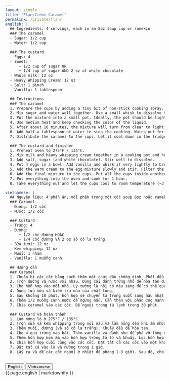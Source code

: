 ```yaml
---
layout: single
title: "Flan/Crème Caramel"
permalink: /private/flan/
english: |
  ## Ingredients: 4 servings, each in an 8oz soup cup or ramekin
  ### The caramel
  - Sugar: 1/2 cup
  - Water: 1/2 cup

  ### The custard
  - Eggs: 4
  - Sweet: 
      + 1/2 cup of sugar OR
      + 1/4 cup of sugar AND 2 oz of white chocolate
  - Whole milk: 12 oz
  - Heavy Whipping Cream: 12 oz
  - Salt: 1 pinch
  - Vanilla: 1 tablespoon

  ## Instructions
  ### The caramel
  1. Prepare the cups by adding a tiny bit of non-stick cooking spray. Spread it evenly around the inside.
  2. Mix sugar and water well together. Use a small whisk to dissolve the sugar.
  3. Put the mixture into a small pot. Ideally, the pot should be light in color so that we can observe the color change in the caramel.
  4. Use medium heat and keep checking the color of the liquid.
  5. After about 10 minutes, the mixture will turn from clear to light brown and brown. Turn off the heat and let it go to dark brown.
  6. Add half a tablespoon of water to stop the cooking. Watch out for the violent reaction!
  7. Distribute the caramel to the cups. Let it cool down in the fridge for 30 minutes.

  ### The custard and finisher
  1. Preheat oven to 275°F / 135°C.
  2. Mix milk and heavy whipping cream together in a cooking pot and heat up to hot but NOT boiling.
  3. Add salt, sugar (and white chocolate). Stir well to dissolve.
  4. Put 4 eggs in a bowl. Add vanilla and whisk it very lightly to break up the egg yolks.
  5. Add the warm cream to the egg mixture slowly and stir. Filter the mixture with a strainer to remove the undissolved ingredients and egg whites.
  6. Add the final mixture to the cups. Put all the cups inside another container and fill with hot (not boiling!) water halfway to the height of these cups.
  7. Put everything into the oven and cook for 1 hour.
  8. Take everything out and let the cups cool to room temperature (~3 hours). Put them into the fridge for at least 8 hours. Enjoy!

vietnamese: |
  ## Nguyên liệu: 4 phần ăn, mỗi phần trong một cốc soup 8oz hoặc ramekin
  ### Caramel
  - Đường: 1/2 cốc
  - Nước: 1/2 cốc

  ### Custard
  - Trứng: 4
  - Đường:
      + 1/2 cốc đường HOẶC
      + 1/4 cốc đường VÀ 2 oz sô cô la trắng
  - Sữa tươi: 12 oz
  - Kem whipping: 12 oz
  - Muối: 1 nhúm
  - Vanilla: 1 muỗng canh

  ## Hướng dẫn
  ### Caramel
  1. Chuẩn bị các cốc bằng cách thêm một chút dầu chống dính. Phết đều quanh bên trong.
  2. Trộn đường và nước với nhau. Dùng cái đánh trứng nhỏ để hòa tan đường.
  3. Cho hỗn hợp vào nồi nhỏ. Lý tưởng là nồi có màu sáng để có thể quan sát sự thay đổi màu của caramel.
  4. Dùng lửa vừa và kiểm tra màu của chất lỏng.
  5. Sau khoảng 10 phút, hỗn hợp sẽ chuyển từ trong suốt sang nâu nhạt và nâu. Tắt bếp và để màu chuyển sang nâu đậm.
  6. Thêm 1/2 muỗng canh nước để ngừng nấu. Cẩn thận với phản ứng mạnh!
  7. Chia caramel vào các cốc. Để nguội trong tủ lạnh trong 30 phút.

  ### Custard và hoàn thành
  1. Làm nóng lò ở 275°F / 135°C.
  2. Trộn sữa và kem whipping trong nồi nấu và làm nóng đến khi ấm nhưng KHÔNG sôi.
  3. Thêm muối, đường (và sô cô la trắng). Khuấy đều để hòa tan.
  4. Cho 4 quả trứng vào bát. Thêm vanilla và đánh nhẹ để phá vỡ lòng đỏ.
  5. Thêm hỗn hợp kem ấm vào hỗn hợp trứng từ từ và khuấy. Lọc hỗn hợp qua rây để loại bỏ các nguyên liệu không tan và lòng trắng trứng.
  6. Chia hỗn hợp cuối cùng vào các cốc. Đặt tất cả các cốc vào một khay khác và đổ nước nóng (không sôi) ngập nửa chiều cao các cốc này.
  7. Đặt tất cả vào lò và nướng trong 1 giờ.
  8. Lấy ra và để các cốc nguội ở nhiệt độ phòng (~3 giờ). Sau đó, cho vào tủ lạnh ít nhất 8 giờ. Thưởng thức!
---
```


<div>
  <button onclick="showEnglish()">English</button>
  <button onclick="showVietnamese()">Vietnamese</button>
</div>

<div id="recipe-content">
  {{ page.english | markdownify }}
</div>
